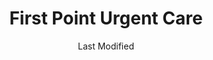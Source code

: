 ---
layout: location-page
date: Last Modified
description: "Local COVID-19 testing is available at First Point Urgent Care in Kansas City, Missouri, USA."
permalink: "locations/missouri/kansas-city/first-point-urgent-care/"
tags:
  - locations
  - missouri
title: First Point Urgent Care
uniqueName: first-point-urgent-care
state: Missouri
stateAbbr: MO
hood: "Kansas City"
address: "8144 NW Prairie View Rd"
city: "Kansas City"
zip: "64151"
zipsNearby: "66002 66006 66007 66008 66012 66013 66016 66017 66018 66019 66020 66021 66023 66024 66025 66026 66030 66033 66036 66101 66102 66103 66104 66105 66106 66109 66110 66111 66112 66113 66115 66117 66118 66119 66160 66040 66041 66042 66044 66045 66046 66047 66049 66027 66043 66048 66050 66052 66053 66054 66058 66060 66031 66051 66061 66062 66063 66064 66066 66067 66070 66071 66072 66073 66076 66078 66079 66080 66201 66202 66203 66204 66205 66206 66207 66208 66209 66210 66211 66212 66213 66214 66215 66216 66217 66218 66219 66220 66221 66222 66223 66224 66225 66226 66227 66250 66251 66276 66282 66283 66285 66286 66083 66085 66086 66087 66088 66090 66092 66097 64720 64401 64001 64620 64421 64422 64722 64723 64725 64011 64012 64726 64013 64014 64015 64622 64624 64016 64730 64017 64018 64429 64633 64019 64733 64430 64734 64020 64021 64436 64637 64739 64439 64440 64022 64742 64743 64443 64444 64024 64073 64028 64448 64746 64747 64454 64029 64030 64034 64644 64035 64701 64459 64036 64037 64040 64048 64050 64051 64052 64053 64054 64055 64056 64057 64058 64101 64102 64105 64106 64108 64109 64110 64111 64112 64113 64114 64116 64117 64118 64119 64120 64121 64123 64124 64125 64126 64127 64128 64129 64130 64131 64132 64133 64134 64136 64137 64138 64139 64141 64144 64145 64146 64147 64148 64149 64150 64151 64152 64153 64154 64155 64156 64157 64158 64161 64163 64164 64165 64166 64167 64168 64170 64171 64179 64180 64184 64187 64188 64190 64191 64195 64196 64197 64198 64199 64999 64060 64649 64650 64061 64465 64062 64002 64063 64064 64065 64081 64082 64086 64761 64066 64067 64068 64069 64070 64656 64469 64071 64072 64074 64668 64680 64075 64076 64077 64474 64078 64079 64477 64080 64671 64083 64084 64085 64484 64501 64502 64503 64504 64505 64506 64507 64508 64485 64088 64089 64490 64090 64492 64493 64494 64788 64092 64093 64096 64497 64097 64098 64689 66409 66419 66424 66429 66440 66512 66524 66528 66542 66601 66603 66604 66605 66606 66607 66608 66609 66610 66611 66612 66614 66615 66616 66617 66618 66619 66620 66621 66622 66624 66625 66626 66628 66629 66636 66647 66667 66675 66683 66699 66543 65321 65327 65305 65336 64172 64183 64185 64192 64193 64194 64944 66077 66279 66637 66642 66652 66653 66692" 
mapUrl: "http://maps.apple.com/?q=First+Point+Urgent+Care&address=8144+NW+Prairie+View+Rd,Kansas+City,Missouri,64151"
locationType: Drive-thru
phone: "816-505-3660"
website: "https://www.firstpointurgentcare.org"
onlineBooking: undefined
closed: undefined
closedUpdate: April 20th, 2020
notes: "By appointment only. Only for individuals with symptoms. Requires phone screen."
days: Weekdays
hours: 9 am-8PM
altDays: Saturdays
altHours: 9AM-5PM
alt2Days: Sundays
alt2Hours: 10AM-5PM
ctaMessage: Learn more
ctaUrl: "https://www.firstpointurgentcare.org"
---